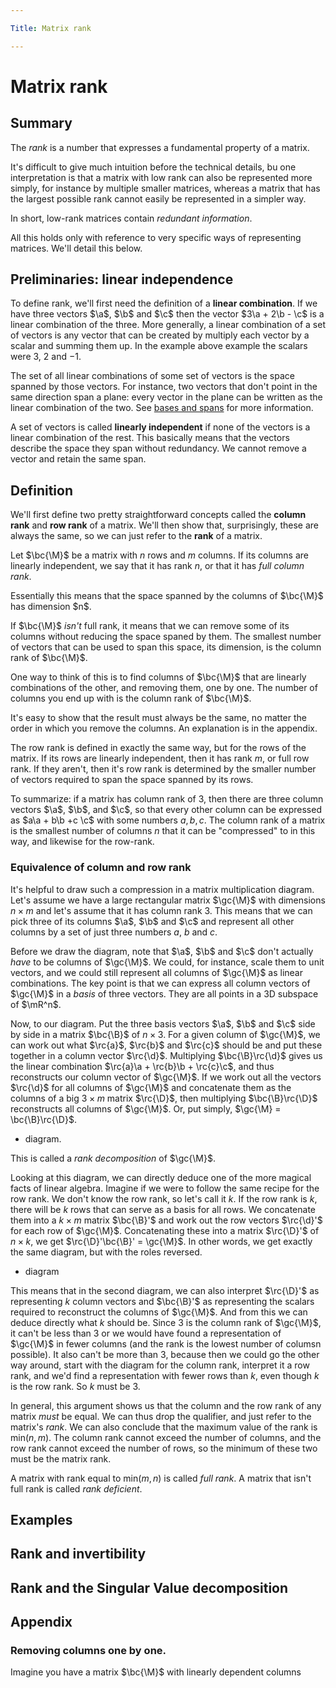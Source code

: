 ```yaml
---

Title: Matrix rank

---
```


# Matrix rank

## Summary

The *rank* is a number that expresses a fundamental property of a matrix. 

It's difficult to give much intuition before the technical details, bu one interpretation is that a matrix with low rank can also be represented more simply, for instance by multiple smaller matrices, whereas a matrix that has the largest possible rank cannot easily be represented in a simpler way.

In short, low-rank matrices contain _redundant information_.

<aside>All this holds only with reference to very specific ways of representing matrices. We'll detail this below.</aside>

## Preliminaries: linear independence

To define rank, we'll first need the definition of a **linear combination**. If we have three vectors $\a$, $\b$ and $\c$ then the vector $3\a + 2\b - \c$ is a linear combination of the three. More generally, a linear combination of a set of vectors is any vector that can be created by multiply each vector by a scalar and summing them up. In the example above example the scalars were $3$, $2$ and $-1$.

<aside>The set of all linear combinations of some set of vectors is the space spanned by those vectors. For instance, two vectors that don't point in the same direction span a plane: every vector in the plane can be written as the linear combination of the two. See <a href="">bases and spans</a> for more information. 
</aside>

A set of vectors is called **linearly independent** if none of the vectors is a linear combination of the rest. This basically means that the vectors describe the space they span without redundancy. We cannot remove a vector and retain the same span.

## Definition

We'll first define two pretty straightforward concepts called the **column rank** and **row rank** of a matrix. We'll then show that, surprisingly, these are always the same, so we can just refer to the **rank** of a matrix.

Let $\bc{\M}$ be a matrix with $n$ rows and $m$ columns. If its columns are linearly independent, we say that it has rank $n$, or that it has _full column rank_. 

<aside>Essentially this means that the space spanned by the columns of $\bc{\M}$ has dimension $n$.</aside>

If $\bc{\M}$ _isn't_ full rank, it means that we can remove some of its columns without reducing the space spaned by them. The smallest number of vectors that can be used to span this space, its dimension, is the column rank of $\bc{\M}$.

One way to think of this is to find columns of $\bc{\M}$ that are linearly combinations of the other, and removing them, one by one. The number of columns you end up with is the column rank of $\bc{\M}$. 

<aside>It's easy to show that the result must always be the same, no matter the order in which you remove the columns. An explanation is in the appendix.
</aside>

The row rank is defined in exactly the same way, but for the rows of the matrix. If its rows are linearly independent, then it has rank $m$, or full row rank. If they aren't, then it's row rank is determined by the smaller number of vectors required to span the space spanned by its rows.

To summarize: if a matrix has column rank of $3$, then there are three column vectors $\a$, $\b$, and $\c$, so that every other column can be expressed as $a\a + b\b +c \c$ with some numbers $a, b, c$. The column rank of a matrix is the smallest number of columns $n$ that it can be "compressed" to in this way, and likewise for the row-rank.

### Equivalence of column and row rank

It's helpful to draw such a compression in a matrix multiplication diagram. Let's assume we have a large rectangular matrix $\gc{\M}$ with dimensions $n \times m$ and let's assume that it has column rank $3$. This means that we can pick three of its columns $\a$, $\b$ and $\c$ and represent all other columns by a set of just three numbers $a$, $b$ and $c$. 

Before we draw the diagram, note that $\a$, $\b$ and $\c$ don't actually _have_ to be columns of $\gc{\M}$. We could, for instance, scale them to unit vectors, and we could still represent all columns of $\gc{\M}$ as linear combinations. The key point is that we can express all column vectors of $\gc{\M}$ in a _basis_ of three vectors. They are all points in a 3D subspace of $\mR^n$.

Now, to our diagram. Put the three basis vectors $\a$, $\b$ and $\c$ side by side in a matrix $\bc{\B}$ of $n \times 3$. For a given column of $\gc{\M}$, we can work out what $\rc{a}$, $\rc{b}$ and $\rc{c}$ should be and put these together in a column vector $\rc{\d}$. Multiplying $\bc{\B}\rc{\d}$ gives us the linear combination $\rc{a}\a + \rc{b}\b + \rc{c}\c$, and thus reconstructs our column vector of $\gc{\M}$. If we work out all the vectors $\rc{\d}$ for all columns of $\gc{\M}$ and concatenate them as the columns of a big $3 \times m$ matrix $\rc{\D}$, then multiplying $\bc{\B}\rc{\D}$ reconstructs all columns of $\gc{\M}$. Or, put simply, $\gc{\M} = \bc{\B}\rc{\D}$.

- diagram.

<aside>This is called a <em>rank decomposition</em> of $\gc{\M}$.</aside>

Looking at this diagram, we can directly deduce one of the more magical facts of linear algebra. Imagine if we were to follow the same recipe for the row rank. We don't know the row rank, so let's call it $k$. If the row rank is $k$, there will be $k$ rows that can serve as a basis for all rows. We concatenate them into a $k \times m$ matrix $\bc{\B}'$ and work out the row vectors $\rc{\d}'$ for each row of $\gc{\M}$. Concatenating these into a matrix $\rc{\D}'$ of $n \times k$, we get $\rc{\D}'\bc{\B}' = \gc{\M}$. In other words, we get exactly the same diagram, but with the roles reversed. 

- diagram

This means that in the second diagram, we can also interpret $\rc{\D}'$ as representing $k$ column vectors and $\bc{\B}'$ as representing the scalars required to reconstruct the columns of $\gc{\M}$. And from this we can deduce directly what $k$ should be. Since $3$ is the column rank of $\gc{\M}$, it can't be less than $3$ or we would have found a representation of $\gc{\M}$ in fewer columns (and the rank is the lowest number of columsn possible). It also can't be more than $3$, because then we could go the other way around, start with the diagram for the column rank, interpret it a row rank, and we'd find a representation with fewer rows than $k$, even though $k$ is the row rank. So $k$ must be $3$.

In general, this argument shows us that the column and the row rank of any matrix _must_ be equal. We can thus drop the qualifier, and just refer to the matrix's _rank_. We can also conclude that the maximum value of the rank is $\text{min}(n, m)$. The column rank cannot exceed the number of columns, and the row rank cannot exceed the number of rows, so the minimum of these two must be the matrix rank. 

A matrix with rank equal to $\text{min}(m, n)$ is called _full rank_. A matrix that isn't full rank is called _rank deficient_.

## Examples

## Rank and invertibility

## Rank and the Singular Value decomposition

## Appendix

### Removing columns one by one.

Imagine you have a matrix $\bc{\M}$ with linearly dependent columns
